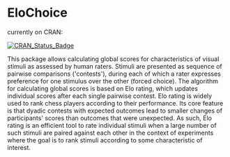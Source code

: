 # EloChoice

currently on CRAN:

[![CRAN\_Status\_Badge](http://www.r-pkg.org/badges/version/EloChoice)](https://cran.r-project.org/package=EloChoice)


This package allows calculating global scores for characteristics of visual stimuli as assessed by human raters. Stimuli are presented as sequence of pairwise comparisons ('contests'), during each of which a rater expresses preference for one stimulus over the other (forced choice). The algorithm for calculating global scores is based on Elo rating, which updates individual scores after each single pairwise contest. Elo rating is widely used to rank chess players according to their performance. Its core feature is that dyadic contests with expected outcomes lead to smaller changes of participants' scores than outcomes that were unexpected. As such, Elo rating is an efficient tool to rate individual stimuli when a large number of such stimuli are paired against each other in the context of experiments where the goal is to rank stimuli according to some characteristic of interest.
